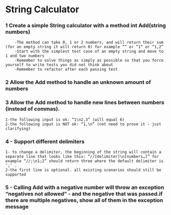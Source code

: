 # String Calculator
### 1 Create a simple String calculator with a method int Add(string numbers)
        -The method can take 0, 1 or 2 numbers, and will return their sum (for an empty string it will return 0) for example “” or “1” or “1,2” 
        -Start with the simplest test case of an empty string and move to 1 and two numbers 
        -Remember to solve things as simply as possible so that you force yourself to write tests you did not think about 
        -Remember to refactor after each passing test

### 2 Allow the Add method to handle an unknown amount of numbers

### 3 Allow the Add method to handle new lines between numbers (instead of commas). 
    1-the following input is ok: “1\n2,3” (will equal 6) 
    2-the following input is NOT ok: “1,\n” (not need to prove it - just clarifying)

### 4 - Support different delimiters 
    1- to change a delimiter, the beginning of the string will contain a separate line that looks like this: “//[delimiter]\n[numbers…]” for example “//;\n1;2” should return three where the default delimiter is ‘;’ . 
    2-the first line is optional. all existing scenarios should still be supported

### 5 - Calling Add with a negative number will throw an exception “negatives not allowed” - and the negative that was passed.if there are multiple negatives, show all of them in the exception message
